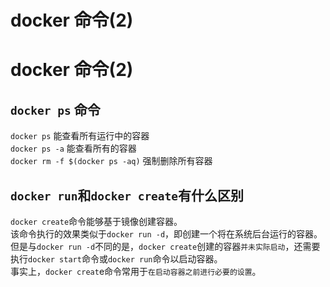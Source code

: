 # docker 命令(2)


# docker 命令(2)

## `docker ps` 命令
`docker ps` 能查看所有运行中的容器  
`docker ps -a` 能查看所有的容器  
`docker rm -f $(docker ps -aq)` 强制删除所有容器  
## `docker run`和`docker create`有什么区别
`docker create`命令能够基于镜像创建容器。  
该命令执行的效果类似于`docker run -d`，即创建一个将在系统后台运行的容器。  
但是与`docker run -d`不同的是，`docker create`创建的容器`并未实际启动`，还需要执行`docker start`命令或`docker run`命令以启动容器。  
事实上，`docker creat`e命令常用于`在启动容器之前进行必要的设置`。
